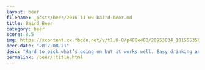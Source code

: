 ```yaml
---
layout: beer
filename: _posts/beer/2016-11-09-baird-beer.md
title: Baird Beer
category: beer
score: 8.5
img: https://scontent.xx.fbcdn.net/v/t1.0-0/p480x480/20953034_10155535939178745_5888572613673857164_n.jpg?oh=83319d3e937176b1b06ded49f37ee874&oe=5B49297C
beer-date: "2017-08-21"
desc: "Hard to pick what’s going on but it works well. Easy drinking and definitely a well crafted beer"
permalink: /beer/:title.html
---
```

